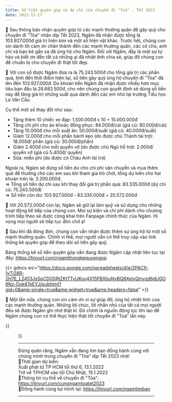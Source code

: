 ```yaml
---
title: Số tiền quyên góp và dự chi của chuyến đi "Toả" - Tết 2023
date: 2022-12-17
---
```


🌻 Sau thông báo nhận quyên góp từ các mạnh thường quân để gây quỹ cho chuyến đi "Tỏa" nhân dịp Tết 2023, Ngăm đã nhận được tổng  là 103.927.000đ giá trị hiện kim và một số hiện vật khác. Trước hết, chúng con xin dành lời cảm ơn chân thành đến các mạnh thường quân, các cô chú, anh chị và bạn bè gần xa đã ủng hộ cho Ngăm. Đối với Ngăm, đây là một sự tự hào và biết ơn đến tất cả những ai đã nhiệt tình chia sẻ, giúp đỡ chúng con để chuẩn bị cho chuyến đi thật tốt đẹp.

🌻 Với con số được Ngăm đưa ra là 75.243.500đ cho tổng giá trị các phần quà, tính đến thời điểm hiện tại, số tiền gây quỹ ủng hộ chuyến đi "Tỏa" đã lên đến 103.927.000đ. Do khoản tiền Ngăm đã nhận được nhiều hơn mục tiêu ban đầu là 28.683.500đ, cho nên chúng con quyết định sẽ dùng số tiền này để tăng giá trị những suất quà dành đến các em nhỏ tại trường Tiểu học La Văn Cầu.

Cụ thể một số thay đổi như sau:
- Tặng thêm 10 chiếc xe đạp: 1.500.000đ x 10 = 15.000.000đ
- Tăng chi phí cho áo khoác đồng phục: 84.000đ/cái (giá cũ: 80.000đ/cái)
- Tăng 10.000đ cho mỗi suất ăn: 50.000đ/suất (giá cũ: 40.000đ/suất)
- Giảm 12.000đ cho mỗi phần bánh kẹo (do được chú Thành tài trợ): 18.000đ/ phần (giá cũ: 30.000đ/phần)
- Giảm 2.400đ cho mỗi quyển vở (do được chú Ngũ hỗ trợ): 2.000đ/ quyển vở (giá cũ 5.400đ/ quyển)
- Sữa: miễn phí (do được cô Châu Anh tài trợ)

Ngoài ra, Ngăm sẽ dùng số tiền dư cho chi phí vận chuyển và mua thêm quà để thưởng cho các em sau khi tham gia trò chơi, tổng dự kiến cho hai khoản trên là: 3.200.000đ.  
=> Tổng số tiền dự chi sau khi thay đổi giá trị phần quà: 83.335.000đ (dự chi cũ: 75.243.500đ)  
=> Số tiền còn dư: 103.927.000đ - 83.335.000đ = 20.572.000đ

🌻 Với 20.572.000đ còn lại, Ngăm sẽ giữ lại làm quỹ và sử dụng cho những hoạt động kế tiếp của chúng con. Mọi sự kiện và chi phí dành cho chương trình tiếp theo sẽ được công khai trên Fanpage chính thức của Ngăm. Hi vọng mọi người sẽ tiếp tục đón chờ ạ!

🌻 Sau khi đã đóng đơn, chúng con vẫn nhận được thêm sự ủng hộ từ một số mạnh thường quân. Chính vì thế, mọi người vẫn có thể truy cập vào link thống kê quyên góp để theo dõi số tiền gây quỹ.

Bảng thống kê số tiền quyên góp vẫn đang được Ngăm cập nhật liên tục tại đây:
https://tinyurl.com/ngamthongkequyengop

{{< gdocs src="https://docs.google.com/spreadsheets/d/e/2PACX-1vTi28R-2H7E_L2453JsSpCDG5RtZKtTTvUKov4X15FBXbuNyBQ8XelyQInyzd6dUGO8Nz-Dok47eEYJ/pubhtml?gid=0&amp;single=true&amp;widget=true&amp;headers=false" >}}

🌻 Một lần nữa, chúng con xin cảm ơn vì sự giúp đỡ, ủng hộ nhiệt tình của các mạnh thường quân. Những lời chúc, lời nhắn nhủ của tất cả mọi người đều sẽ được Ngăm ghi nhớ thật kĩ. Đó chính là nguồn động lực lớn lao để Ngăm chúng con có thể thực hiện thật tốt chuyến đi "Toả" lần này.

{{<figure src="chi-tiet-du-chi.jpg">}}

_______
Đừng quên rằng, Ngăm vẫn đang tìm bạn đồng hành cùng với chúng mình trong chuyến đi "Tỏa" dịp Tết 2023 nhé!  
🌻Thời gian dự kiến:  
Xuất phát từ TP HCM tối thứ 6, 13.1.2022  
Trở về TPHCM vào tối Chủ Nhật, 15.1.2022  
🌻Thông tin cụ thể về chuyến đi "Tỏa": https://tinyurl.com/cungngamtoatet2023  
🌻Đồng hành cùng tụi mình tại: https://tinyurl.com/ngamtimban
_______
